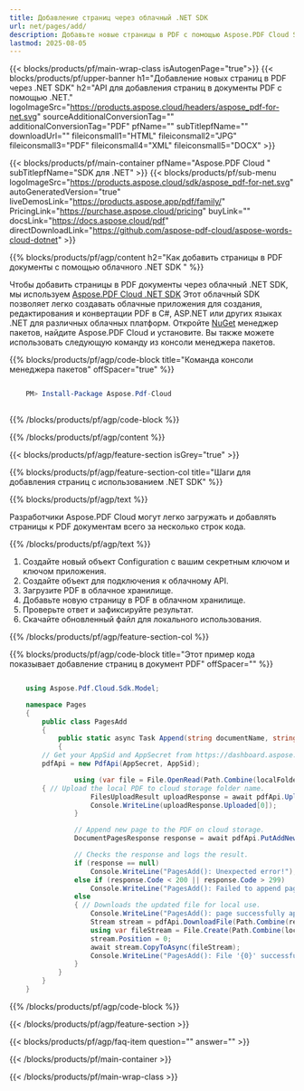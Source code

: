 ```yaml
---
title: Добавление страниц через облачный .NET SDK
url: net/pages/add/
description: Добавьте новые страницы в PDF с помощью Aspose.PDF Cloud SDK для .NET.
lastmod: 2025-08-05
---
```


{{< blocks/products/pf/main-wrap-class isAutogenPage="true">}}
{{< blocks/products/pf/upper-banner h1="Добавление новых страниц в PDF через .NET SDK" h2="API для добавления страниц в документы PDF с помощью .NET." logoImageSrc="https://products.aspose.cloud/headers/aspose_pdf-for-net.svg" sourceAdditionalConversionTag="" additionalConversionTag="PDF" pfName="" subTitlepfName="" downloadUrl="" fileiconsmall1="HTML" fileiconsmall2="JPG" fileiconsmall3="PDF" fileiconsmall4="XML" fileiconsmall5="DOCX" >}}

{{< blocks/products/pf/main-container pfName="Aspose.PDF Cloud " subTitlepfName="SDK для .NET" >}}
{{< blocks/products/pf/sub-menu logoImageSrc="https://products.aspose.cloud/sdk/aspose_pdf-for-net.svg"
autoGeneratedVersion="true"
liveDemosLink="https://products.aspose.app/pdf/family/" PricingLink="https://purchase.aspose.cloud/pricing" buyLink="" docsLink="https://docs.aspose.cloud/pdf"  directDownloadLink="https://github.com/aspose-pdf-cloud/aspose-words-cloud-dotnet" >}}

{{% blocks/products/pf/agp/content h2="Как добавить страницы в PDF документы с помощью облачного .NET SDK " %}}

Чтобы добавить страницы в PDF документы через облачный .NET SDK, мы используем
[Aspose.PDF Cloud .NET SDK](https://products.aspose.cloud/pdf/net/)
Этот облачный SDK позволяет легко создавать облачные приложения для создания, редактирования и конвертации PDF в C#, ASP.NET или других языках .NET для различных облачных платформ. Откройте
[NuGet](https://www.nuget.org/packages/Aspose.Pdf-Cloud)
менеджер пакетов, найдите
Aspose.PDF Cloud
и установите. Вы также можете использовать следующую команду из консоли менеджера пакетов.

{{% blocks/products/pf/agp/code-block title="Команда консоли менеджера пакетов" offSpacer="true" %}}

```powershell

    PM> Install-Package Aspose.Pdf-Cloud
     
```

{{% /blocks/products/pf/agp/code-block %}}

{{% /blocks/products/pf/agp/content %}}

{{< blocks/products/pf/agp/feature-section isGrey="true" >}}

{{% blocks/products/pf/agp/feature-section-col title="Шаги для добавления страниц с использованием .NET SDK" %}}

{{% blocks/products/pf/agp/text %}}

Разработчики Aspose.PDF Cloud могут легко загружать и добавлять страницы к PDF документам всего за несколько строк кода.

{{% /blocks/products/pf/agp/text %}}

1. Создайте новый объект Configuration с вашим секретным ключом и ключом приложения.
1. Создайте объект для подключения к облачному API.
1. Загрузите PDF в облачное хранилище.
1. Добавьте новую страницу в PDF в облачном хранилище.
1. Проверьте ответ и зафиксируйте результат.
1. Скачайте обновленный файл для локального использования.

{{% /blocks/products/pf/agp/feature-section-col %}}

{{% blocks/products/pf/agp/code-block title="Этот пример кода показывает добавление страниц в документ PDF" offSpacer="" %}}

```cs

    using Aspose.Pdf.Cloud.Sdk.Model;

    namespace Pages
    {
        public class PagesAdd
        {
            public static async Task Append(string documentName, string outputName, string localFolder, string remoteFolder)
            {
		// Get your AppSid and AppSecret from https://dashboard.aspose.cloud (free registration required). 
		pdfApi = new PdfApi(AppSecret, AppSid);

                using (var file = File.OpenRead(Path.Combine(localFolder, documentName)))
		{ // Upload the local PDF to cloud storage folder name.
                    FilesUploadResult uploadResponse = await pdfApi.UploadFileAsync(Path.Combine(remoteFolder, documentName), documentName);
                    Console.WriteLine(uploadResponse.Uploaded[0]);
                }

                // Append new page to the PDF on cloud storage.
                DocumentPagesResponse response = await pdfApi.PutAddNewPageAsync(documentName, folder: remoteFolder);

                // Checks the response and logs the result.
                if (response == null)
                    Console.WriteLine("PagesAdd(): Unexpected error!");
                else if (response.Code < 200 || response.Code > 299)
                    Console.WriteLine("PagesAdd(): Failed to append page to the document.");
                else
                { // Downloads the updated file for local use.
                    Console.WriteLine("PagesAdd(): page successfully appended to the document '{0}.", documentName);
                    Stream stream = pdfApi.DownloadFile(Path.Combine(remoteFolder, documentName));
                    using var fileStream = File.Create(Path.Combine(localFolder, "append_pages_" + outputName));
                    stream.Position = 0;
                    await stream.CopyToAsync(fileStream);
                    Console.WriteLine("PagesAdd(): File '{0}' successfully downloaded.", "append_pages_" + outputName);
                }
            }
        }
    }
```

{{% /blocks/products/pf/agp/code-block %}}

{{< /blocks/products/pf/agp/feature-section >}}

{{< blocks/products/pf/agp/faq-item question="" answer="" >}}

{{< /blocks/products/pf/main-container >}}

{{< /blocks/products/pf/main-wrap-class >}}

